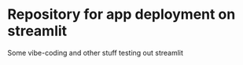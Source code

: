 # Repository for app deployment on streamlit

Some vibe-coding and other stuff testing out streamlit